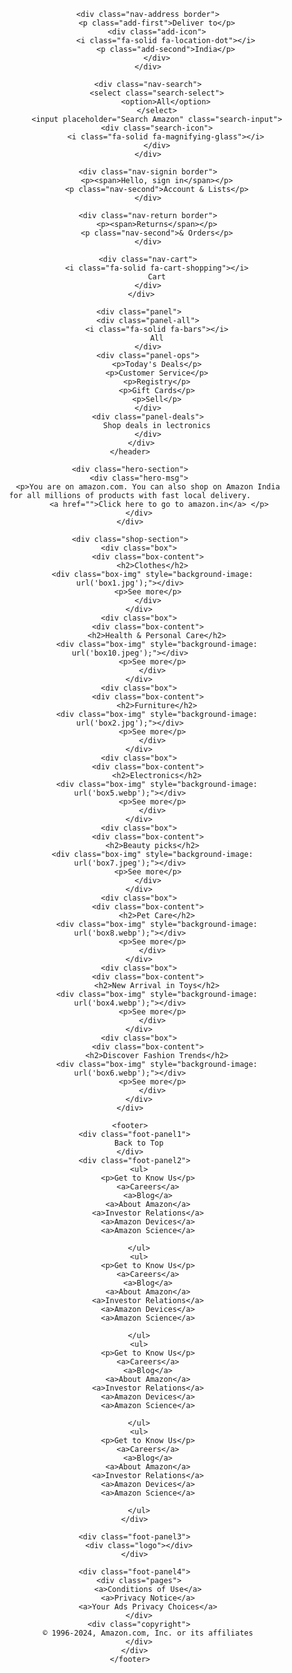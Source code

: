 <!DOCTYPE html>
<html lang="en">
<head>
    <meta charset="UTF-8">
    <meta name="viewport" content="width=device-width, initial-scale=1.0">
    <title>Amazon</title>
  <link rel="stylesheet" href="https://cdnjs.cloudflare.com/ajax/libs/font-awesome/6.4.0/css/all.min.css">
    <link rel="stylesheet" href="style.css">
</head>
<body>
    <header>
        <div class="navbar">
            <div class="nav-logo border">
                <div class="logo"></div>
            </div>

            <div class="nav-address border">
                <p class="add-first">Deliver to</p>
                <div class="add-icon">
                    <i class="fa-solid fa-location-dot"></i>
                    <p class="add-second">India</p>
                </div>
            </div>
            
            <div class="nav-search">
                <select class="search-select">
                    <option>All</option>
                </select>
                <input placeholder="Search Amazon" class="search-input">
                <div class="search-icon">
                    <i class="fa-solid fa-magnifying-glass"></i>
                </div>
            </div>

            <div class="nav-signin border">
                <p><span>Hello, sign in</span></p>
                <p class="nav-second">Account & Lists</p>
            </div>

            <div class="nav-return border">
                <p><span>Returns</span></p>
                <p class="nav-second">& Orders</p>
            </div>

            <div class="nav-cart">
                <i class="fa-solid fa-cart-shopping"></i>
                Cart
            </div>
         </div>

        <div class="panel">
            <div class="panel-all">
                <i class="fa-solid fa-bars"></i>
                All
            </div>
            <div class="panel-ops">
                <p>Today's Deals</p>
                <p>Customer Service</p>
                <p>Registry</p>
                <p>Gift Cards</p>
                <p>Sell</p>
            </div>
            <div class="panel-deals">
                Shop deals in lectronics
            </div>
         </div>
    </header>

    <div class="hero-section">
        <div class="hero-msg">
            <p>You are on amazon.com. You can also shop on Amazon India for all millions of products with fast local delivery.
                 <a href="">Click here to go to amazon.in</a> </p>
        </div>
    </div>

    <div class="shop-section">
        <div class="box">
            <div class="box-content">
              <h2>Clothes</h2>
              <div class="box-img" style="background-image: url('box1.jpg');"></div>
            <p>See more</p>
            </div>
        </div>
        <div class="box">
            <div class="box-content">
                <h2>Health & Personal Care</h2>
                <div class="box-img" style="background-image: url('box10.jpeg');"></div>
              <p>See more</p>
              </div>
        </div>
        <div class="box">
            <div class="box-content">
                <h2>Furniture</h2>
                <div class="box-img" style="background-image: url('box2.jpg');"></div>
              <p>See more</p>
              </div>
        </div>
        <div class="box">
            <div class="box-content">
                <h2>Electronics</h2>
                <div class="box-img" style="background-image: url('box5.webp');"></div>
              <p>See more</p>
              </div>
        </div>
        <div class="box">
            <div class="box-content">
              <h2>Beauty picks</h2>
              <div class="box-img" style="background-image: url('box7.jpeg');"></div>
            <p>See more</p>
            </div>
        </div>
        <div class="box">
            <div class="box-content">
                <h2>Pet Care</h2>
                <div class="box-img" style="background-image: url('box8.webp');"></div>
              <p>See more</p>
              </div>
        </div>
        <div class="box">
            <div class="box-content">
                <h2>New Arrival in Toys</h2>
                <div class="box-img" style="background-image: url('box4.webp');"></div>
              <p>See more</p>
              </div>
        </div>
        <div class="box">
            <div class="box-content">
                <h2>Discover Fashion Trends</h2>
                <div class="box-img" style="background-image: url('box6.webp');"></div>
              <p>See more</p>
              </div>
        </div>
    </div>

    <footer>
      <div class="foot-panel1">
        Back to Top
      </div>  
      <div class="foot-panel2">
        <ul>
            <p>Get to Know Us</p>
            <a>Careers</a>
            <a>Blog</a>
            <a>About Amazon</a>
            <a>Investor Relations</a>
            <a>Amazon Devices</a>
            <a>Amazon Science</a>

        </ul>
        <ul>
            <p>Get to Know Us</p>
            <a>Careers</a>
            <a>Blog</a>
            <a>About Amazon</a>
            <a>Investor Relations</a>
            <a>Amazon Devices</a>
            <a>Amazon Science</a>

        </ul>
        <ul>
            <p>Get to Know Us</p>
            <a>Careers</a>
            <a>Blog</a>
            <a>About Amazon</a>
            <a>Investor Relations</a>
            <a>Amazon Devices</a>
            <a>Amazon Science</a>

        </ul>
        <ul>
            <p>Get to Know Us</p>
            <a>Careers</a>
            <a>Blog</a>
            <a>About Amazon</a>
            <a>Investor Relations</a>
            <a>Amazon Devices</a>
            <a>Amazon Science</a>

        </ul>
      </div>

      <div class="foot-panel3">
        <div class="logo"></div>
      </div>

      <div class="foot-panel4">
        <div class="pages">
            <a>Conditions of Use</a>
            <a>Privacy Notice</a>
            <a>Your Ads Privacy Choices</a>
        </div>
        <div class="copyright">
            © 1996-2024, Amazon.com, Inc. or its affiliates
        </div>
      </div>
    </footer>
</body>
</html>
